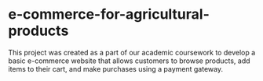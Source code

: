 # e-commerce-for-agricultural-products
This project was created as a part of our academic coursework to develop a basic e-commerce website that allows customers to browse products, add items to their cart, and make purchases using a payment gateway.
